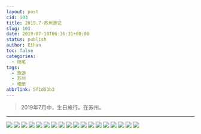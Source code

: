 ```yaml
---
layout: post
cid: 103
title: 2019.7-苏州游记
slug: 103
date: 2019-07-18T06:36:31+00:00
status: publish
author: Ethan
toc: false
categories:
  - 随笔
tags:
  - 旅游
  - 苏州
  - 相册
abbrlink: 5f1d53b3
---
```




> 2019年7月中，生日旅行。在苏州。

<!--more-->



<meting-js
	server="netease"
	type="song"
	id="478854449">
</meting-js>

***

![](https://gitee.com/xunhs/xunhs/raw/master/pics/2020/spring/20200228224457.JPG)
![](https://gitee.com/xunhs/xunhs/raw/master/pics/2020/spring/20200228224456.JPG)
![](https://gitee.com/xunhs/xunhs/raw/master/pics/2020/spring/20200228224455.JPG)
![](https://gitee.com/xunhs/xunhs/raw/master/pics/2020/spring/20200228224454.JPG)
![](https://gitee.com/xunhs/xunhs/raw/master/pics/2020/spring/20200228224453.JPG)
![](https://gitee.com/xunhs/xunhs/raw/master/pics/2020/spring/20200228224452.JPG)
![](https://gitee.com/xunhs/xunhs/raw/master/pics/2020/spring/20200228224451.JPG)
![](https://gitee.com/xunhs/xunhs/raw/master/pics/2020/spring/20200228224450.JPG)
![](https://gitee.com/xunhs/xunhs/raw/master/pics/2020/spring/20200228224449.JPG)
![](https://gitee.com/xunhs/xunhs/raw/master/pics/2020/spring/20200228224448.JPG)
![](https://gitee.com/xunhs/xunhs/raw/master/pics/2020/spring/20200228224447.JPG)
![](https://gitee.com/xunhs/xunhs/raw/master/pics/2020/spring/20200228224446.JPG)
![](https://gitee.com/xunhs/xunhs/raw/master/pics/2020/spring/20200228223834.JPG)
![](https://gitee.com/xunhs/xunhs/raw/master/pics/2020/spring/20200228223814.JPG)
![](https://gitee.com/xunhs/xunhs/raw/master/pics/2020/spring/20200228223752.JPG)
![](https://gitee.com/xunhs/xunhs/raw/master/pics/2020/spring/20200228223716.JPG)
![](https://gitee.com/xunhs/xunhs/raw/master/pics/2020/spring/20200228223636.JPG)
![](https://gitee.com/xunhs/xunhs/raw/master/pics/2020/spring/20200228223552.JPG)



